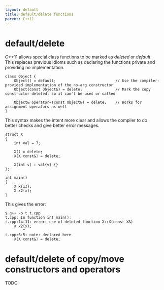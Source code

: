 ```yaml
---
layout: default
title: default/delete functions
parent: C++11
---
```


# default/delete
C++11 allows special class functions to be marked
as *deleted* or *default*.
This replaces previous idioms such as declaring the functions private
and providing no implementation.

    class Object {
        Object() = default;                           // Use the compiler-provided implementation of the no-arg constructor
        Object(const Object&) = delete;               // Mark the copy constructor deleted, so it can't be used or called

        Object& operator=(const Object&) = delete;    // Works for assignment operators as well
    }

This syntax makes the intent more clear and allows the compiler to do better checks
and give better error messages.

    struct X
    {
        int val = 7;

        X() = delete;
        X(X const&) = delete;

        X(int v) : val{v} {}
    };

    int main()
    {
        X x{13};
        X x2(x);
    }

This gives the error:

    $ g++ -o t t.cpp
    t.cpp: In function int main():
    t.cpp:14:11: error: use of deleted function X::X(const X&)
        X x2(x);
            ^
    t.cpp:6:5: note: declared here
        X(X const&) = delete;

# default/delete of copy/move constructors and operators

TODO